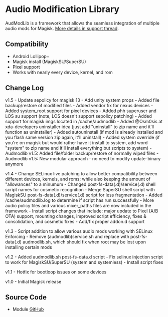 # Audio Modification Library
AudModLib is a framework that allows the seamless integration of multiple audio mods for Magisk. [More details in support thread](https://forum.xda-developers.com/apps/magisk/module-audio-modification-library-t3579612).

## Compatibility
* Android Lollipop+
* Magisk install (MagiskSU/SuperSU)
* Pixel support
* Works with nearly every device, kernel, and rom

## Change Log
v1.5
	- Update sepolicy for magisk 13
	- Add unity system props
	- Added file backup/restore of modified files
	- Added vendor fix for nexus devices
	- Added system_root support for pixel devices
	- Added phh superuser and LOS su support (note, LOS doesn't support sepolicy patching)
	- Added support for magisk imgs located in /cache/audmodlib
	- Added @Osm0sis at xda-developers uninstaller idea (just add "uninstall" to zip name and it'll function as uninstaller)
	- Added autouninstall (if mod is already installed and you flash same version zip again, it'll uninstall)
	- Added system override (if you're on magisk but would rather have it install to system, add word "system" to zip name and it'll install everything but scripts to system)
	- Audmodlib v1.5: Added file/folder backup/restore of normally wiped files
	- Audmodlib v1.5: New modular approach - no need to modify update-binary anymore
	
v1.4
	- Change SELinux live patching to allow better compatibility between different devices, kernels, and roms; while also keeping the amount of "allowances" to a minumum
	- Changed post-fs-data(.d)/service(.d) shell script names for cosmetic recognition
	- Merge SuperSU shell script with MagiskSU post-fs-data(.d)/service(.d) script for less fragmentation
	- Added /cache/audmodlib.log to determine if script has run successfully
	- More audio policy files and various mixer_paths files are now included in the framework
	- Install script changes that include: major update to Pixel (A/B OTA) support, mounting changes, improved script efficiency, fixes & consolidation, and cosmetic fixes
	- Add/fix proper addon.d support

v1.3
	- Script addition to allow various audio mods working with SELinux Enforcing
	- Remove (audmodlib)service.sh and replace with post-fs-data(.d) audmodlib.sh, which should fix when root may be lost upon installing certain mods

v1.2
	- Added audmodlib.sh post-fs-data.d script
	- Fix selinux injection script to work for MagiskSU/SuperSU (system and systemless)
	- Install script fixes

v1.1
	- Hotfix for bootloop issues on some devices

v1.0
	- Initial Magisk release

## Source Code
* Module [GitHub](https://github.com/therealahrion/Audio-Modification-Library)